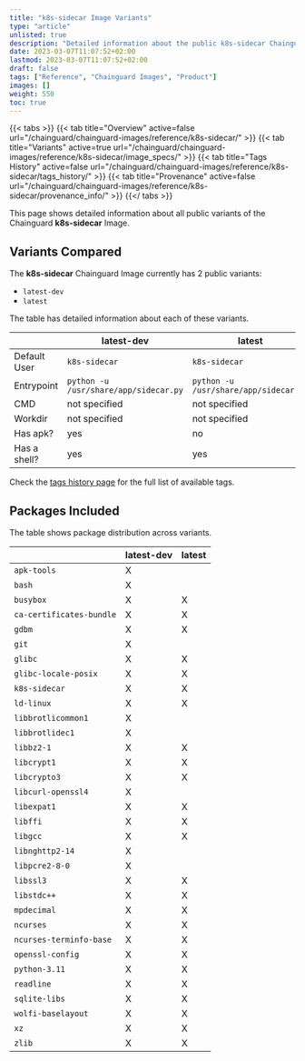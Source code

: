 ```yaml
---
title: "k8s-sidecar Image Variants"
type: "article"
unlisted: true
description: "Detailed information about the public k8s-sidecar Chainguard Image variants"
date: 2023-03-07T11:07:52+02:00
lastmod: 2023-03-07T11:07:52+02:00
draft: false
tags: ["Reference", "Chainguard Images", "Product"]
images: []
weight: 550
toc: true
---
```


{{< tabs >}}
{{< tab title="Overview" active=false url="/chainguard/chainguard-images/reference/k8s-sidecar/" >}}
{{< tab title="Variants" active=true url="/chainguard/chainguard-images/reference/k8s-sidecar/image_specs/" >}}
{{< tab title="Tags History" active=false url="/chainguard/chainguard-images/reference/k8s-sidecar/tags_history/" >}}
{{< tab title="Provenance" active=false url="/chainguard/chainguard-images/reference/k8s-sidecar/provenance_info/" >}}
{{</ tabs >}}

This page shows detailed information about all public variants of the Chainguard **k8s-sidecar** Image.

## Variants Compared
The **k8s-sidecar** Chainguard Image currently has 2 public variants: 

- `latest-dev`
- `latest`

The table has detailed information about each of these variants.

|              | latest-dev                            | latest                                |
|--------------|---------------------------------------|---------------------------------------|
| Default User | `k8s-sidecar`                         | `k8s-sidecar`                         |
| Entrypoint   | `python -u /usr/share/app/sidecar.py` | `python -u /usr/share/app/sidecar.py` |
| CMD          | not specified                         | not specified                         |
| Workdir      | not specified                         | not specified                         |
| Has apk?     | yes                                   | no                                    |
| Has a shell? | yes                                   | yes                                   |

Check the [tags history page](/chainguard/chainguard-images/reference/k8s-sidecar/tags_history/) for the full list of available tags.

## Packages Included
The table shows package distribution across variants.

|                          | latest-dev | latest |
|--------------------------|------------|--------|
| `apk-tools`              | X          |        |
| `bash`                   | X          |        |
| `busybox`                | X          | X      |
| `ca-certificates-bundle` | X          | X      |
| `gdbm`                   | X          | X      |
| `git`                    | X          |        |
| `glibc`                  | X          | X      |
| `glibc-locale-posix`     | X          | X      |
| `k8s-sidecar`            | X          | X      |
| `ld-linux`               | X          | X      |
| `libbrotlicommon1`       | X          |        |
| `libbrotlidec1`          | X          |        |
| `libbz2-1`               | X          | X      |
| `libcrypt1`              | X          | X      |
| `libcrypto3`             | X          | X      |
| `libcurl-openssl4`       | X          |        |
| `libexpat1`              | X          | X      |
| `libffi`                 | X          | X      |
| `libgcc`                 | X          | X      |
| `libnghttp2-14`          | X          |        |
| `libpcre2-8-0`           | X          |        |
| `libssl3`                | X          | X      |
| `libstdc++`              | X          | X      |
| `mpdecimal`              | X          | X      |
| `ncurses`                | X          | X      |
| `ncurses-terminfo-base`  | X          | X      |
| `openssl-config`         | X          | X      |
| `python-3.11`            | X          | X      |
| `readline`               | X          | X      |
| `sqlite-libs`            | X          | X      |
| `wolfi-baselayout`       | X          | X      |
| `xz`                     | X          | X      |
| `zlib`                   | X          | X      |

